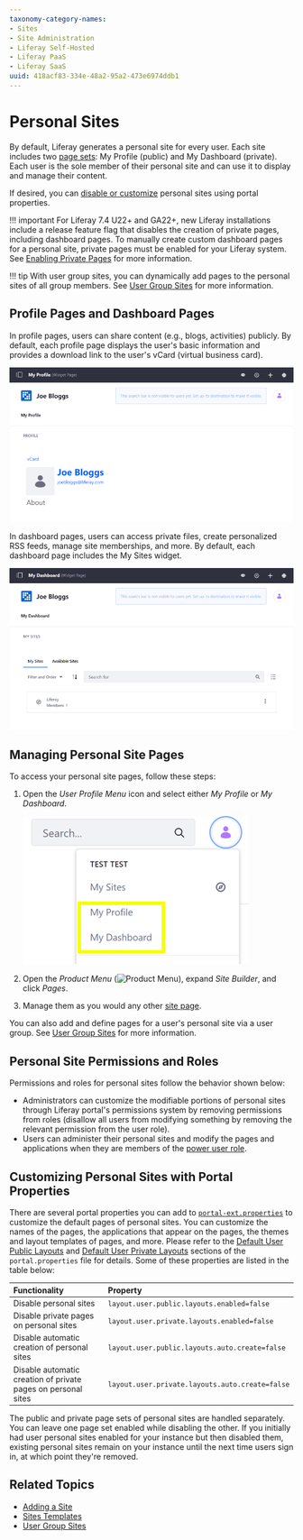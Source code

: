 ```yaml
---
taxonomy-category-names:
- Sites
- Site Administration
- Liferay Self-Hosted
- Liferay PaaS
- Liferay SaaS
uuid: 418acf83-334e-48a2-95a2-473e6974ddb1
---
```

# Personal Sites

By default, Liferay generates a personal site for every user. Each site includes two [page sets](../creating-pages/understanding-pages/understanding-pages.md#page-sets): My Profile (public) and My Dashboard (private). Each user is the sole member of their personal site and can use it to display and manage their content.

If desired, you can [disable or customize](#customizing-personal-sites-with-portal-properties) personal sites using portal properties.

!!! important
    For Liferay 7.4 U22+ and GA22+, new Liferay installations include a release feature flag that disables the creation of private pages, including dashboard pages. To manually create custom dashboard pages for a personal site, private pages must be enabled for your Liferay system. See [Enabling Private Pages](../creating-pages/understanding-pages/understanding-pages.md#enabling-private-pages) for more information.

!!! tip
With user group sites, you can dynamically add pages to the personal sites of all group members. See [User Group Sites](../../users-and-permissions/user-groups/user-group-sites.md) for more information.

## Profile Pages and Dashboard Pages

In profile pages, users can share content (e.g., blogs, activities) publicly. By default, each profile page displays the user's basic information and provides a download link to the user's vCard (virtual business card).

![The profile page displays public info for other users to view.](./personal-sites/images/01.png)

In dashboard pages, users can access private files, create personalized RSS feeds, manage site memberships, and more. By default, each dashboard page includes the My Sites widget.

![The dashboard page displays private information that's just for you to view.](./personal-sites/images/02.png)

## Managing Personal Site Pages

To access your personal site pages, follow these steps:

1. Open the *User Profile Menu* icon and select either *My Profile* or *My Dashboard*.

    ![You access your personal site pages from the User Profile Menu.](./personal-sites/images/03.png)

1. Open the *Product Menu* (![Product Menu](../../images/icon-product-menu.png)), expand *Site Builder*, and click *Pages*.

1. Manage them as you would any other [site page](../creating-pages/understanding-pages/understanding-pages.md).

You can also add and define pages for a user's personal site via a user group. See [User Group Sites](../../users-and-permissions/user-groups/user-group-sites.md) for more information.

## Personal Site Permissions and Roles

Permissions and roles for personal sites follow the behavior shown below:

- Administrators can customize the modifiable portions of personal sites through Liferay portal's permissions system by removing permissions from roles (disallow all users from modifying something by removing the relevant permission from the user role).
- Users can administer their personal sites and modify the pages and applications when they are members of the [power user role](../../users-and-permissions/roles-and-permissions/default-roles-reference.md#regular-roles).

## Customizing Personal Sites with Portal Properties

There are several portal properties you can add to [`portal-ext.properties`](../../installation-and-upgrades/reference/portal-properties.md) to customize the default pages of personal sites. You can customize the names of the pages, the applications that appear on the pages, the themes and layout templates of pages, and more. Please refer to the [Default User Public Layouts](https://learn.liferay.com/reference/latest/en/dxp/propertiesdoc/portal.properties.html#Default%20User%20Public%20Layouts) and [Default User Private Layouts](https://learn.liferay.com/reference/latest/en/dxp/propertiesdoc/portal.properties.html#Default%20User%20Private%20Layouts) sections of the `portal.properties` file for details. Some of these properties are listed in the table below:

| Functionality                                                 | Property                                        |
|:--------------------------------------------------------------|:------------------------------------------------|
| Disable personal sites                                        | `layout.user.public.layouts.enabled=false`      |
| Disable private pages on personal sites                       | `layout.user.private.layouts.enabled=false`     |
| Disable automatic creation of personal sites                  | `layout.user.public.layouts.auto.create=false`  |
| Disable automatic creation of private pages on personal sites | `layout.user.private.layouts.auto.create=false` |

The public and private page sets of personal sites are handled separately. You can leave one page set enabled while disabling the other. If you initially had user personal sites enabled for your instance but then disabled them, existing personal sites remain on your instance until the next time users sign in, at which point they're removed.

## Related Topics

- [Adding a Site](./adding-a-site.md)
- [Sites Templates](./site-templates.md)
- [User Group Sites](../../users-and-permissions/user-groups/user-group-sites.md)
